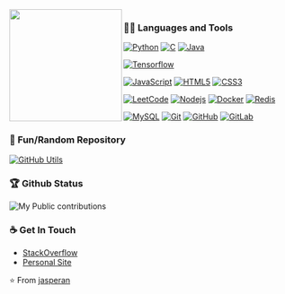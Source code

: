 <img align='left' src='https://user-images.githubusercontent.com/5713670/87202985-820dcb80-c2b6-11ea-9f56-7ec461c497c3.gif' width='200"'>

### 👨‍💻 Languages and Tools
[![Python](https://img.shields.io/badge/-Python-black?style=flat&logo=python&link=https://github.com/jasperan)](https://github.com/jasperan) 
[![C](https://img.shields.io/badge/-A8B9CC?style=flat&logo=c&logoColor=white&link=https://github.com/jasperan)](https://github.com/jasperan) 
[![Java](https://img.shields.io/badge/Java-orange?style=flat&logo=java&logoColor=white&link=https://github.com/jasperan)](https://github.com/jasperan) 

[![Tensorflow](https://img.shields.io/badge/-Tensorflow-gray?style=flat&logo=tensorflow&link=https://github.com/jasperan)](https://github.com/jasperan) 

[![JavaScript](https://img.shields.io/badge/-JavaScript-black?style=flat&logo=javascript&link=https://github.com/jasperan)](https://github.com/jasperan) 
[![HTML5](https://img.shields.io/badge/-HTML5-E34F26?style=flat&logo=html5&logoColor=white&link=https://github.com/jasperan)](https://github.com/jasperan) 
[![CSS3](https://img.shields.io/badge/-CSS3-1572B6?style=flat&logo=css3&link=https://github.com/jasperan)](https://github.com/jasperan) 

[![LeetCode](https://img.shields.io/badge/-LeetCode-02569B?style=flat&logo=leetCode&link=https://github.com/hritik5102)](https://github.com/jasperan)
[![Nodejs](https://img.shields.io/badge/-Nodejs-black?style=flat&logo=Node.js&link=https://github.com/hritik5102)](https://github.com/jasperan) 
[![Docker](https://img.shields.io/badge/-Docker-black?style=flat&logo=docker&link=https://github.com/hritik5102)](https://github.com/jasperan) 
[![Redis](https://img.shields.io/badge/-Redis-black?style=flat&logo=redis&link=https://github.com/hritik5102)](https://github.com/jasperan) 

[![MySQL](https://img.shields.io/badge/-MySQL-black?style=flat&logo=mysql&link=https://github.com/jasperan)](https://github.com/jasperan)
[![Git](https://img.shields.io/badge/-Git-black?style=flat&logo=git&link=https://github.com/jasperan)](https://github.com/jasperan) 
[![GitHub](https://img.shields.io/badge/-GitHub-181717?style=flat&logo=github&link=https://github.com/jasperan)](https://github.com/jasperan)
[![GitLab](https://img.shields.io/badge/-GitLab-FCA121?style=flat&logo=gitlab&link=https://github.com/jasperan)](https://github.com/jasperan) 


### 👀 Fun/Random Repository
[![GitHub Utils](https://github-readme-stats.vercel.app/api/pin/?username=jasperan&repo=github-utils)](https://github.com/jasperan/github-utils)


### 🏆 Github Status
![My Public contributions](https://github-readme-stats.vercel.app/api?username=jasperan&show_icons=true&hide_border=true)



### ☕ Get In Touch
- [StackOverflow](https://stackoverflow.com/users/9151930/jasper?tab=profile)
- [Personal Site](http://jasperan.ninja)


⭐️ From [jasperan](https://github.com/jasperan)
